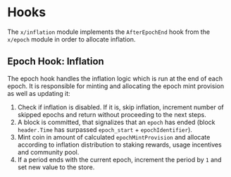 <!--
order: 5
-->

# Hooks

The `x/inflation` module implements the `AfterEpochEnd` hook from the `x/epoch`
module in order to allocate inflation.

## Epoch Hook: Inflation

The epoch hook handles the inflation logic which is run at the end of each
epoch. It is responsible for minting and allocating the epoch mint provision as
well as updating it:

1. Check if inflation is disabled. If it is, skip inflation, increment number of
   skipped epochs and return without proceeding to the next steps.
2. A block is committed, that signalizes that an `epoch` has ended (block
   `header.Time` has surpassed `epoch_start` + `epochIdentifier`).
3. Mint coin in amount of calculated `epochMintProvision` and allocate according
   to inflation distribution to staking rewards, usage incentives and community
   pool.
4. If a period ends with the current epoch, increment the period by `1` and set
   new value to the store.
